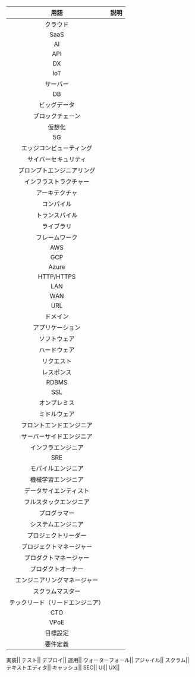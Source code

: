 |用語|説明|
|:--:|:--|
|クラウド||
|SaaS||
|AI||
|API||
|DX||
|IoT||
|サーバー||
|DB||
|ビッグデータ||
|ブロックチェーン||
|仮想化||
|5G||
|エッジコンピューティング||
|サイバーセキュリティ||
プロンプトエンジニアリング||
インフラストラクチャー||
アーキテクチャ||
コンパイル||
トランスパイル||
ライブラリ||
フレームワーク||
AWS||
GCP||
Azure||
HTTP/HTTPS||
LAN||
WAN||
URL||
ドメイン||
アプリケーション||
ソフトウェア||
ハードウェア||
リクエスト||
レスポンス||
RDBMS||
SSL||
オンプレミス||
ミドルウェア||
フロントエンドエンジニア||
サーバーサイドエンジニア||
インフラエンジニア||
SRE||
モバイルエンジニア||
機械学習エンジニア||
データサイエンティスト||
フルスタックエンジニア||
プログラマー||
システムエンジニア||
プロジェクトリーダー||
プロジェクトマネージャー||
プロダクトマネージャー||
プロダクトオーナー||
エンジニアリングマネージャー||
スクラムマスター||
テックリード（リードエンジニア）||
CTO||
VPoE||
目標設定||
要件定義||

実装||
テスト||
デプロイ||
運用||
ウォーターフォール||
アジャイル||
スクラム||
テキストエディタ||
キャッシュ||
SEO||
UI||
UX||
